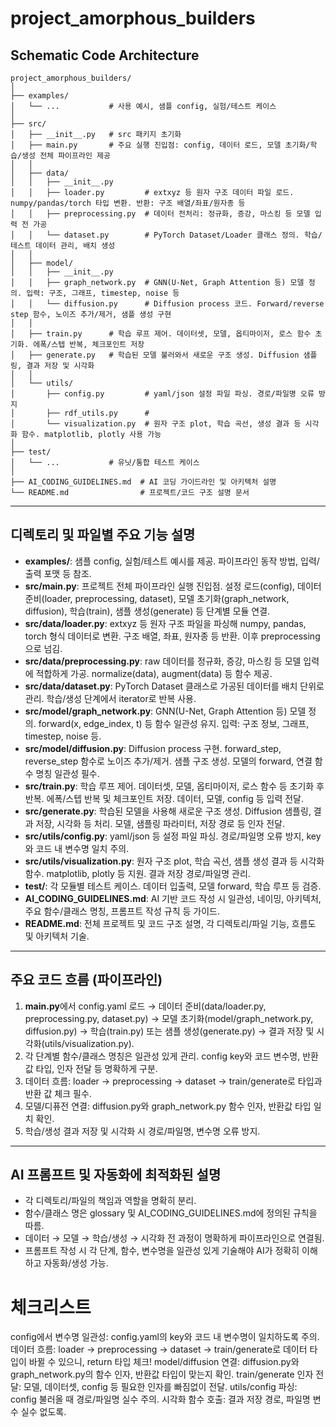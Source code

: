# project_amorphous_builders

## Schematic Code Architecture

```
project_amorphous_builders/
│
├── examples/
│   └── ...           # 사용 예시, 샘플 config, 실험/테스트 케이스
│
├── src/
│   ├── __init__.py   # src 패키지 초기화
│   ├── main.py       # 주요 실행 진입점: config, 데이터 로드, 모델 초기화/학습/생성 전체 파이프라인 제공
│   │
│   ├── data/
│   │   ├── __init__.py
│   │   ├── loader.py         # extxyz 등 원자 구조 데이터 파일 로드. numpy/pandas/torch 타입 변환. 반환: 구조 배열/좌표/원자종 등
│   │   ├── preprocessing.py  # 데이터 전처리: 정규화, 증강, 마스킹 등 모델 입력 전 가공
│   │   └── dataset.py        # PyTorch Dataset/Loader 클래스 정의. 학습/테스트 데이터 관리, 배치 생성
│   │
│   ├── model/
│   │   ├── __init__.py
│   │   ├── graph_network.py  # GNN(U-Net, Graph Attention 등) 모델 정의. 입력: 구조, 그래프, timestep, noise 등
│   │   └── diffusion.py      # Diffusion process 코드. Forward/reverse step 함수, 노이즈 추가/제거, 샘플 생성 구현
│   │
│   ├── train.py      # 학습 루프 제어. 데이터셋, 모델, 옵티마이저, 로스 함수 초기화. 에폭/스텝 반복, 체크포인트 저장
│   ├── generate.py   # 학습된 모델 불러와서 새로운 구조 생성. Diffusion 샘플링, 결과 저장 및 시각화
│   │
│   └── utils/
│       ├── config.py         # yaml/json 설정 파일 파싱. 경로/파일명 오류 방지
│       ├── rdf_utils.py      # 
│       └── visualization.py  # 원자 구조 plot, 학습 곡선, 생성 결과 등 시각화 함수. matplotlib, plotly 사용 가능
│
├── test/
│   └── ...           # 유닛/통합 테스트 케이스
│
├── AI_CODING_GUIDELINES.md  # AI 코딩 가이드라인 및 아키텍처 설명
└── README.md                # 프로젝트/코드 구조 설명 문서
```

---

## 디렉토리 및 파일별 주요 기능 설명

- **examples/**: 샘플 config, 실험/테스트 예시를 제공. 파이프라인 동작 방법, 입력/출력 포맷 등 참조.
- **src/main.py**: 프로젝트 전체 파이프라인 실행 진입점. 설정 로드(config), 데이터 준비(loader, preprocessing, dataset), 모델 초기화(graph_network, diffusion), 학습(train), 샘플 생성(generate) 등 단계별 모듈 연결.
- **src/data/loader.py**: extxyz 등 원자 구조 파일을 파싱해 numpy, pandas, torch 형식 데이터로 변환. 구조 배열, 좌표, 원자종 등 반환. 이후 preprocessing으로 넘김.
- **src/data/preprocessing.py**: raw 데이터를 정규화, 증강, 마스킹 등 모델 입력에 적합하게 가공. normalize(data), augment(data) 등 함수 제공.
- **src/data/dataset.py**: PyTorch Dataset 클래스로 가공된 데이터를 배치 단위로 관리. 학습/생성 단계에서 iterator로 반복 사용.
- **src/model/graph_network.py**: GNN(U-Net, Graph Attention 등) 모델 정의. forward(x, edge_index, t) 등 함수 일관성 유지. 입력: 구조 정보, 그래프, timestep, noise 등.
- **src/model/diffusion.py**: Diffusion process 구현. forward_step, reverse_step 함수로 노이즈 추가/제거. 샘플 구조 생성. 모델의 forward, 연결 함수 명칭 일관성 필수.
- **src/train.py**: 학습 루프 제어. 데이터셋, 모델, 옵티마이저, 로스 함수 등 초기화 후 반복. 에폭/스텝 반복 및 체크포인트 저장. 데이터, 모델, config 등 입력 전달.
- **src/generate.py**: 학습된 모델을 사용해 새로운 구조 생성. Diffusion 샘플링, 결과 저장, 시각화 등 처리. 모델, 샘플링 파라미터, 저장 경로 등 인자 전달.
- **src/utils/config.py**: yaml/json 등 설정 파일 파싱. 경로/파일명 오류 방지, key와 코드 내 변수명 일치 주의.
- **src/utils/visualization.py**: 원자 구조 plot, 학습 곡선, 샘플 생성 결과 등 시각화 함수. matplotlib, plotly 등 지원. 결과 저장 경로/파일명 관리.
- **test/**: 각 모듈별 테스트 케이스. 데이터 입출력, 모델 forward, 학습 루프 등 검증.
- **AI_CODING_GUIDELINES.md**: AI 기반 코드 작성 시 일관성, 네이밍, 아키텍처, 주요 함수/클래스 명칭, 프롬프트 작성 규칙 등 가이드.
- **README.md**: 전체 프로젝트 및 코드 구조 설명, 각 디렉토리/파일 기능, 흐름도 및 아키텍처 기술.

---

## 주요 코드 흐름 (파이프라인)

1. **main.py**에서 config.yaml 로드 → 데이터 준비(data/loader.py, preprocessing.py, dataset.py) → 모델 초기화(model/graph_network.py, diffusion.py) → 학습(train.py) 또는 샘플 생성(generate.py) → 결과 저장 및 시각화(utils/visualization.py).
2. 각 단계별 함수/클래스 명칭은 일관성 있게 관리. config key와 코드 변수명, 반환 값 타입, 인자 전달 등 명확하게 구분.
3. 데이터 흐름: loader → preprocessing → dataset → train/generate로 타입과 반환 값 체크 필수.
4. 모델/디퓨전 연결: diffusion.py와 graph_network.py 함수 인자, 반환값 타입 일치 확인.
5. 학습/생성 결과 저장 및 시각화 시 경로/파일명, 변수명 오류 방지.

---

## AI 프롬프트 및 자동화에 최적화된 설명

- 각 디렉토리/파일의 책임과 역할을 명확히 분리.
- 함수/클래스 명은 glossary 및 AI_CODING_GUIDELINES.md에 정의된 규칙을 따름.
- 데이터 → 모델 → 학습/생성 → 시각화 전 과정이 명확하게 파이프라인으로 연결됨.
- 프롬프트 작성 시 각 단계, 함수, 변수명을 일관성 있게 기술해야 AI가 정확히 이해하고 자동화/생성 가능.

# 체크리스트
config에서 변수명 일관성: config.yaml의 key와 코드 내 변수명이 일치하도록 주의.
데이터 흐름: loader → preprocessing → dataset → train/generate로 데이터 타입이 바뀔 수 있으니, return 타입 체크!
model/diffusion 연결: diffusion.py와 graph_network.py의 함수 인자, 반환값 타입이 맞는지 확인.
train/generate 인자 전달: 모델, 데이터셋, config 등 필요한 인자를 빠짐없이 전달.
utils/config 파싱: config 불러올 때 경로/파일명 실수 주의.
시각화 함수 호출: 결과 저장 경로, 파일명 변수 실수 없도록.
